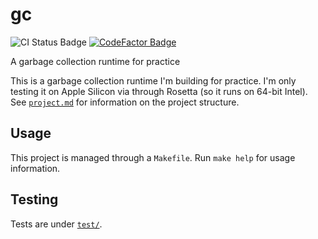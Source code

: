 # gc

![CI Status Badge](https://github.com/ethanuppal/gc/actions/workflows/ci.yaml/badge.svg)
[![CodeFactor Badge](https://www.codefactor.io/repository/github/ethanuppal/gc/badge)](https://www.codefactor.io/repository/github/ethanuppal/gc)

A garbage collection runtime for practice

This is a garbage collection runtime I'm building for practice.
I'm only testing it on Apple Silicon via through Rosetta (so it runs on 64-bit Intel).
See [`project.md`](./doc/project.md) for information on the project structure.

## Usage

This project is managed through a `Makefile`.
Run `make help` for usage information.

## Testing

Tests are under [`test/`](./test/).
